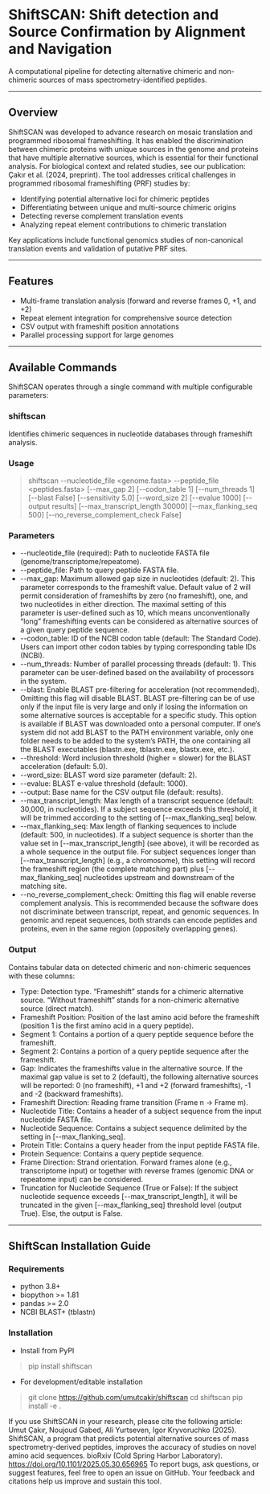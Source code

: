 # ShiftSCAN: Shift detection and Source Confirmation by Alignment and Navigation  

A computational pipeline for detecting alternative chimeric and non-chimeric sources of mass spectrometry-identified peptides.

---

## Overview

ShiftSCAN was developed to advance research on mosaic translation and programmed ribosomal frameshifting. It has enabled the discrimination between chimeric proteins with unique sources in the genome and proteins that have multiple alternative sources, which is essential for their functional analysis. For biological context and related studies, see our publication: Çakır et al. (2024, preprint). The tool addresses critical challenges in programmed ribosomal frameshifting (PRF) studies by:
- Identifying potential alternative loci for chimeric peptides
- Differentiating between unique and multi-source chimeric origins
- Detecting reverse complement translation events
- Analyzing repeat element contributions to chimeric translation

Key applications include functional genomics studies of non-canonical translation events and validation of putative PRF sites.

---

## Features


- Multi-frame translation analysis (forward and reverse frames 0, +1, and +2)
- Repeat element integration for comprehensive source detection
- CSV output with frameshift position annotations
- Parallel processing support for large genomes

---

## Available Commands

ShiftSCAN operates through a single command with multiple configurable parameters:

### shiftscan

Identifies chimeric sequences in nucleotide databases through frameshift analysis.

### Usage

> shiftscan --nucleotide_file <genome.fasta> --peptide_file <peptides.fasta> [--max_gap 2] [--codon_table 1] [--num_threads 1] [--blast False] [--sensitivity 5.0] [--word_size 2] [--evalue 1000] [--output results] [--max_transcript_length 30000] [--max_flanking_seq 500] [--no_reverse_complement_check False]

### Parameters

- --nucleotide_file (required): Path to nucleotide FASTA file (genome/transcriptome/repeatome).
- --peptide_file: Path to query peptide FASTA file.
- --max_gap: Maximum allowed gap size in nucleotides (default: 2). This parameter corresponds to the frameshift value. Default value of 2 will permit consideration of frameshifts by zero (no frameshift), one, and two nucleotides in either direction. The maximal setting of this parameter is user-defined such as 10, which means unconventionally “long” frameshifting events can be considered as alternative sources of a given query peptide sequence.
- --codon_table: ID of the NCBI codon table (default: The Standard Code). Users can import other codon tables by typing corresponding table IDs (NCBI).
- --num_threads: Number of parallel processing threads (default: 1). This parameter can be user-defined based on the availability of processors in the system.
- --blast: Enable BLAST pre-filtering for acceleration (not recommended). Omitting this flag will disable BLAST. BLAST pre-filtering can be of use only if the input file is very large and only if losing the information on some alternative sources is acceptable for a specific study. This option is available if BLAST was downloaded onto a personal computer. If one’s system did not add BLAST to the PATH environment variable, only one folder needs to be added to the system’s PATH, the one containing all the BLAST executables (blastn.exe, tblastn.exe, blastx.exe, etc.).
- --threshold: Word inclusion threshold (higher = slower) for the BLAST acceleration (default: 5.0).
- --word_size: BLAST word size parameter (default: 2).
- --evalue: BLAST e-value threshold (default: 1000).
- --output: Base name for the CSV output file (default: results).
- --max_transcript_length: Max length of a transcript sequence (default: 30,000, in nucleotides). If a subject sequence exceeds this threshold, it will be trimmed according to the setting of [--max_flanking_seq] below.
- --max_flanking_seq: Max length of flanking sequences to include (default: 500, in nucleotides). If a subject sequence is shorter than the value set in [--max_transcript_length] (see above), it will be recorded as a whole sequence in the output file. For subject sequences longer than [--max_transcript_length] (e.g., a chromosome), this setting will record the frameshift region (the complete matching part) plus [--max_flanking_seq] nucleotides upstream and downstream of the matching site.
- --no_reverse_complement_check: Omitting this flag will enable reverse complement analysis. This is recommended because the software does not discriminate between transcript, repeat, and genomic sequences. In genomic and repeat sequences, both strands can encode peptides and proteins, even in the same region (oppositely overlapping genes).

### Output
Contains tabular data on detected chimeric and non-chimeric sequences with these columns:

- Type: Detection type. “Frameshift” stands for a chimeric alternative source. “Without frameshift” stands for a non-chimeric alternative source (direct match).
- Frameshift Position: Position of the last amino acid before the frameshift (position 1 is the first amino acid in a query peptide).
- Segment 1: Contains a portion of a query peptide sequence before the frameshift.
- Segment 2: Contains a portion of a query peptide sequence after the frameshift.
- Gap: Indicates the frameshifts value in the alternative source. If the maximal gap value is set to 2 (default), the following alternative sources will be reported: 0 (no frameshift), +1 and +2 (forward frameshifts), -1 and -2 (backward frameshifts).
- Frameshift Direction: Reading frame transition (Frame n -> Frame m).
- Nucleotide Title: Contains a header of a subject sequence from the input nucleotide FASTA file.
- Nucleotide Sequence: Contains a subject sequence delimited by the setting in [--max_flanking_seq].
- Protein Title: Contains a query header from the input peptide FASTA file.
- Protein Sequence: Contains a query peptide sequence.
- Frame Direction: Strand orientation. Forward frames alone (e.g., transcriptome input) or together with reverse frames (genomic DNA or repeatome input) can be considered.
- Truncation for Nucleotide Sequence (True or False): If the subject nucleotide sequence exceeds [--max_transcript_length], it will be truncated in the given [--max_flanking_seq] threshold level (output True). Else, the output is False.

---

## ShiftScan Installation Guide

### Requirements

- python 3.8+
- biopython >= 1.81
- pandas >= 2.0
- NCBI BLAST+ (tblastn)


### Installation

- Install from PyPI
> pip install shiftscan


- For development/editable installation
> git clone https://github.com/umutcakir/shiftscan
> cd shiftscan
> pip install -e .

If you use ShiftSCAN in your research, please cite the following article:
Umut Çakır, Noujoud Gabed, Ali Yurtseven, Igor Kryvoruchko (2025). ShiftSCAN, a program
that predicts potential alternative sources of mass spectrometry-derived peptides, improves the
accuracy of studies on novel amino acid sequences. bioRxiv (Cold Spring Harbor Laboratory).
https://doi.org/10.1101/2025.05.30.656965
To report bugs, ask questions, or suggest features, feel free to open an issue on GitHub. Your
feedback and citations help us improve and sustain this tool.
